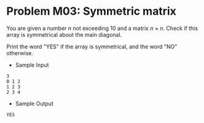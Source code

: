 # Problem M03: Symmetric matrix
You are given a number *n* not exceeding 10 and a matrix *n* × *n*. Check if this array is symmetrical about the main diagonal.

Print the word "YES" if the array is symmetrical, and the word "NO" otherwise.

+ Sample Input

```
3
0 1 2
1 2 3
2 3 4
```
+ Sample Output
```
YES
```